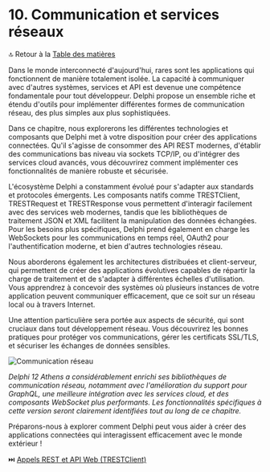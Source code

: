 # 10. Communication et services réseaux

🔝 Retour à la [Table des matières](/SOMMAIRE.md)

Dans le monde interconnecté d'aujourd'hui, rares sont les applications qui fonctionnent de manière totalement isolée. La capacité à communiquer avec d'autres systèmes, services et API est devenue une compétence fondamentale pour tout développeur. Delphi propose un ensemble riche et étendu d'outils pour implémenter différentes formes de communication réseau, des plus simples aux plus sophistiquées.

Dans ce chapitre, nous explorerons les différentes technologies et composants que Delphi met à votre disposition pour créer des applications connectées. Qu'il s'agisse de consommer des API REST modernes, d'établir des communications bas niveau via sockets TCP/IP, ou d'intégrer des services cloud avancés, vous découvrirez comment implémenter ces fonctionnalités de manière robuste et sécurisée.

L'écosystème Delphi a constamment évolué pour s'adapter aux standards et protocoles émergents. Les composants natifs comme TRESTClient, TRESTRequest et TRESTResponse vous permettent d'interagir facilement avec des services web modernes, tandis que les bibliothèques de traitement JSON et XML facilitent la manipulation des données échangées. Pour les besoins plus spécifiques, Delphi prend également en charge les WebSockets pour les communications en temps réel, OAuth2 pour l'authentification moderne, et bien d'autres technologies réseau.

Nous aborderons également les architectures distribuées et client-serveur, qui permettent de créer des applications évolutives capables de répartir la charge de traitement et de s'adapter à différentes échelles d'utilisation. Vous apprendrez à concevoir des systèmes où plusieurs instances de votre application peuvent communiquer efficacement, que ce soit sur un réseau local ou à travers Internet.

Une attention particulière sera portée aux aspects de sécurité, qui sont cruciaux dans tout développement réseau. Vous découvrirez les bonnes pratiques pour protéger vos communications, gérer les certificats SSL/TLS, et sécuriser les échanges de données sensibles.

![Communication réseau](https://placeholder-for-network-communication.com/image.png)

*Delphi 12 Athens a considérablement enrichi ses bibliothèques de communication réseau, notamment avec l'amélioration du support pour GraphQL, une meilleure intégration avec les services cloud, et des composants WebSocket plus performants. Les fonctionnalités spécifiques à cette version seront clairement identifiées tout au long de ce chapitre.*

Préparons-nous à explorer comment Delphi peut vous aider à créer des applications connectées qui interagissent efficacement avec le monde extérieur !

⏭️ [Appels REST et API Web (TRESTClient)](10-communication-et-services-reseaux/01-appels-rest-et-api-web.md)
